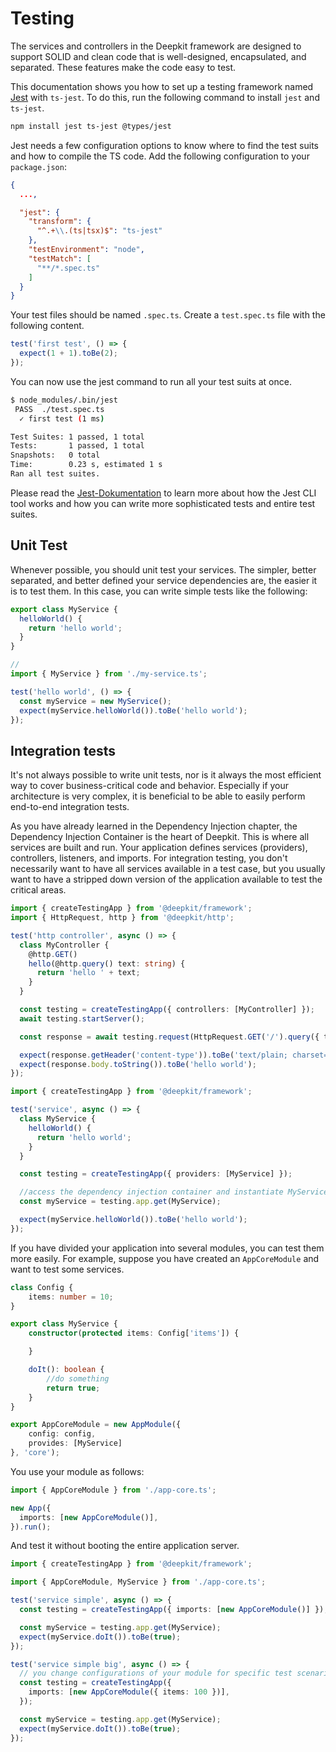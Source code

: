 # Testing

The services and controllers in the Deepkit framework are designed to support SOLID and clean code that is well-designed, encapsulated, and separated. These features make the code easy to test.

This documentation shows you how to set up a testing framework named [Jest](https://jestjs.io) with `ts-jest`. To do this, run the following command to install `jest` and `ts-jest`.

```sh
npm install jest ts-jest @types/jest
```

Jest needs a few configuration options to know where to find the test suits and how to compile the TS code. Add the following configuration to your `package.json`:

```json title=package.json
{
  ...,

  "jest": {
    "transform": {
      "^.+\\.(ts|tsx)$": "ts-jest"
    },
    "testEnvironment": "node",
    "testMatch": [
      "**/*.spec.ts"
    ]
  }
}
```

Your test files should be named `.spec.ts`. Create a `test.spec.ts` file with the following content.

```typescript
test('first test', () => {
  expect(1 + 1).toBe(2);
});
```

You can now use the jest command to run all your test suits at once.

```sh
$ node_modules/.bin/jest
 PASS  ./test.spec.ts
  ✓ first test (1 ms)

Test Suites: 1 passed, 1 total
Tests:       1 passed, 1 total
Snapshots:   0 total
Time:        0.23 s, estimated 1 s
Ran all test suites.
```

Please read the [Jest-Dokumentation](https://jestjs.io) to learn more about how the Jest CLI tool works and how you can write more sophisticated tests and entire test suites.

## Unit Test

Whenever possible, you should unit test your services. The simpler, better separated, and better defined your service dependencies are, the easier it is to test them. In this case, you can write simple tests like the following:

```typescript
export class MyService {
  helloWorld() {
    return 'hello world';
  }
}
```

```typescript
//
import { MyService } from './my-service.ts';

test('hello world', () => {
  const myService = new MyService();
  expect(myService.helloWorld()).toBe('hello world');
});
```

## Integration tests

It's not always possible to write unit tests, nor is it always the most efficient way to cover business-critical code and behavior. Especially if your architecture is very complex, it is beneficial to be able to easily perform end-to-end integration tests.

As you have already learned in the Dependency Injection chapter, the Dependency Injection Container is the heart of Deepkit. This is where all services are built and run. Your application defines services (providers), controllers, listeners, and imports. For integration testing, you don't necessarily want to have all services available in a test case, but you usually want to have a stripped down version of the application available to test the critical areas.

```typescript
import { createTestingApp } from '@deepkit/framework';
import { HttpRequest, http } from '@deepkit/http';

test('http controller', async () => {
  class MyController {
    @http.GET()
    hello(@http.query() text: string) {
      return 'hello ' + text;
    }
  }

  const testing = createTestingApp({ controllers: [MyController] });
  await testing.startServer();

  const response = await testing.request(HttpRequest.GET('/').query({ text: 'world' }));

  expect(response.getHeader('content-type')).toBe('text/plain; charset=utf-8');
  expect(response.body.toString()).toBe('hello world');
});
```

```typescript
import { createTestingApp } from '@deepkit/framework';

test('service', async () => {
  class MyService {
    helloWorld() {
      return 'hello world';
    }
  }

  const testing = createTestingApp({ providers: [MyService] });

  //access the dependency injection container and instantiate MyService
  const myService = testing.app.get(MyService);

  expect(myService.helloWorld()).toBe('hello world');
});
```

If you have divided your application into several modules, you can test them more easily. For example, suppose you have created an `AppCoreModule` and want to test some services.

```typescript
class Config {
    items: number = 10;
}

export class MyService {
    constructor(protected items: Config['items']) {

    }

    doIt(): boolean {
        //do something
        return true;
    }
}

export AppCoreModule = new AppModule({
    config: config,
    provides: [MyService]
}, 'core');
```

You use your module as follows:

```typescript
import { AppCoreModule } from './app-core.ts';

new App({
  imports: [new AppCoreModule()],
}).run();
```

And test it without booting the entire application server.

```typescript
import { createTestingApp } from '@deepkit/framework';

import { AppCoreModule, MyService } from './app-core.ts';

test('service simple', async () => {
  const testing = createTestingApp({ imports: [new AppCoreModule()] });

  const myService = testing.app.get(MyService);
  expect(myService.doIt()).toBe(true);
});

test('service simple big', async () => {
  // you change configurations of your module for specific test scenarios
  const testing = createTestingApp({
    imports: [new AppCoreModule({ items: 100 })],
  });

  const myService = testing.app.get(MyService);
  expect(myService.doIt()).toBe(true);
});
```
